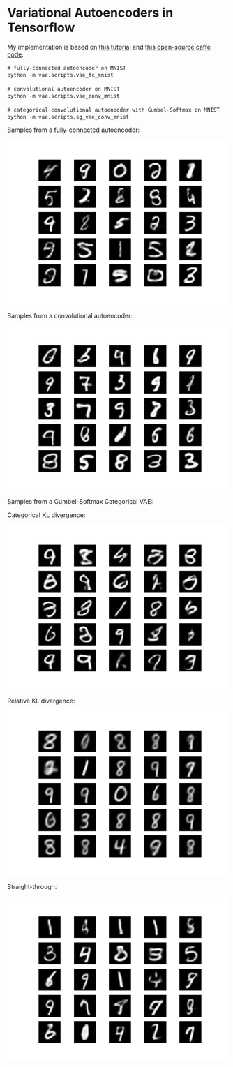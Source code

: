 # Variational Autoencoders in Tensorflow

My implementation is based on [this tutorial](https://arxiv.org/abs/1606.05908) and 
[this open-source caffe code](https://github.com/cdoersch/vae_tutorial).

```
# fully-connected autoencoder on MNIST
python -m vae.scripts.vae_fc_mnist

# convolutional autoencoder on MNIST
python -m vae.scripts.vae_conv_mnist

# categorical convolutional autoencoder with Gumbel-Softmax on MNIST
python -m vae.scripts.sg_vae_conv_mnist
```

Samples from a fully-connected autoencoder:

![samples_fc](vae/results/vae_fc_samples.png)

Samples from a convolutional autoencoder:

![samples_conv](vae/results/vae_conv_samples.png)

Samples from a Gumbel-Softmax Categorical VAE:

Categorical KL divergence:

![cat_gs_vae](vae/results/gs_vae_samples_categorical_kl_500_1e4_samples.png)

Relative KL divergence:

![rel_gs_vae](vae/results/gs_vae_samples_relaxed_kl_500_1e4_samples.png)

Straight-through:

![st_gs_vae](vae/results/gs_vae_samples_straight_through_500_1e4_samples.png)

